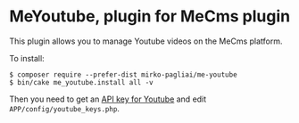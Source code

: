 # MeYoutube, plugin for MeCms plugin

This plugin allows you to manage Youtube videos on the MeCms platform.

To install:

    $ composer require --prefer-dist mirko-pagliai/me-youtube
    $ bin/cake me_youtube.install all -v

Then you need to get an [API key for Youtube](https://developers.google.com/youtube/registering_an_application) and edit `APP/config/youtube_keys.php`.